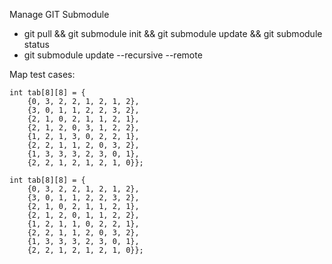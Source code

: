 Manage GIT Submodule  
- git pull && git submodule init && git submodule update && git submodule status
- git submodule update --recursive --remote

Map test cases:  
```
int	tab[8][8] = {
	{0, 3, 2, 2, 1, 2, 1, 2},
	{3, 0, 1, 1, 2, 2, 3, 2},
	{2, 1, 0, 2, 1, 1, 2, 1},
	{2, 1, 2, 0, 3, 1, 2, 2},
	{1, 2, 1, 3, 0, 2, 2, 1},
	{2, 2, 1, 1, 2, 0, 3, 2},
	{1, 3, 3, 3, 2, 3, 0, 1},
	{2, 2, 1, 2, 1, 2, 1, 0}};
```

```
int	tab[8][8] = {
	{0, 3, 2, 2, 1, 2, 1, 2},
	{3, 0, 1, 1, 2, 2, 3, 2},
	{2, 1, 0, 2, 1, 1, 2, 1},
	{2, 1, 2, 0, 1, 1, 2, 2},
	{1, 2, 1, 1, 0, 2, 2, 1},
	{2, 2, 1, 1, 2, 0, 3, 2},
	{1, 3, 3, 3, 2, 3, 0, 1},
	{2, 2, 1, 2, 1, 2, 1, 0}};
```